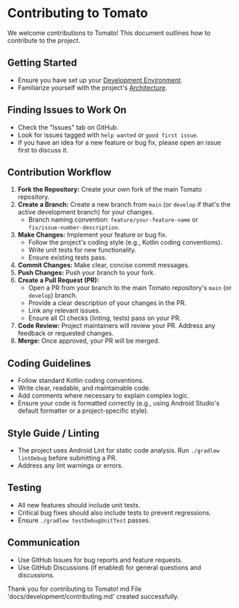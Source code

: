 # Contributing to Tomato

We welcome contributions to Tomato! This document outlines how to contribute to the project.

## Getting Started

- Ensure you have set up your [Development Environment](./setup.md).
- Familiarize yourself with the project's [Architecture](./../architecture/clean-architecture.md).

## Finding Issues to Work On

- Check the "Issues" tab on GitHub.
- Look for issues tagged with `help wanted` or `good first issue`.
- If you have an idea for a new feature or bug fix, please open an issue first to discuss it.

## Contribution Workflow

1.  **Fork the Repository:** Create your own fork of the main Tomato repository.
2.  **Create a Branch:** Create a new branch from `main` (or `develop` if that's the active development branch) for your changes.
    - Branch naming convention: `feature/your-feature-name` or `fix/issue-number-description`.
3.  **Make Changes:** Implement your feature or bug fix.
    - Follow the project's coding style (e.g., Kotlin coding conventions).
    - Write unit tests for new functionality.
    - Ensure existing tests pass.
4.  **Commit Changes:** Make clear, concise commit messages.
5.  **Push Changes:** Push your branch to your fork.
6.  **Create a Pull Request (PR):**
    - Open a PR from your branch to the main Tomato repository's `main` (or `develop`) branch.
    - Provide a clear description of your changes in the PR.
    - Link any relevant issues.
    - Ensure all CI checks (linting, tests) pass on your PR.
7.  **Code Review:** Project maintainers will review your PR. Address any feedback or requested changes.
8.  **Merge:** Once approved, your PR will be merged.

## Coding Guidelines

- Follow standard Kotlin coding conventions.
- Write clear, readable, and maintainable code.
- Add comments where necessary to explain complex logic.
- Ensure your code is formatted correctly (e.g., using Android Studio's default formatter or a project-specific style).

## Style Guide / Linting

- The project uses Android Lint for static code analysis. Run `./gradlew lintDebug` before submitting a PR.
- Address any lint warnings or errors.

## Testing

- All new features should include unit tests.
- Critical bug fixes should also include tests to prevent regressions.
- Ensure `./gradlew testDebugUnitTest` passes.

## Communication

- Use GitHub Issues for bug reports and feature requests.
- Use GitHub Discussions (if enabled) for general questions and discussions.

Thank you for contributing to Tomato!
md
File 'docs/development/contributing.md' created successfully.

